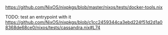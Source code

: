 


https://github.com/NixOS/nixpkgs/blob/master/nixos/tests/docker-tools.nix


TODO: test an entrypoint with it 
https://github.com/NixOS/nixpkgs/blob/c1cc2459344ca3ebd224f51d2d1a08368de68ce0/nixos/tests/cassandra.nix#L74